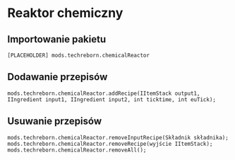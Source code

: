 # Reaktor chemiczny

## Importowanie pakietu
`[PLACEHOLDER] mods.techreborn.chemicalReactor`

## Dodawanie przepisów
```zenscript
mods.techreborn.chemicalReactor.addRecipe(IItemStack output1, IIngredient input1, IIngredient input2, int ticktime, int euTick);
```

## Usuwanie przepisów
```zenscript
mods.techreborn.chemicalReactor.removeInputRecipe(Składnik składnika);
mods.techreborn.chemicalReactor.removeRecipe(wyjście IItemStack);
mods.techreborn.chemicalReactor.removeAll();
```